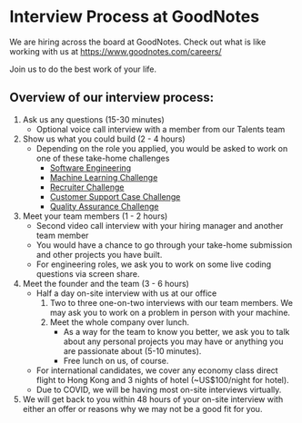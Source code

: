 # Interview Process at GoodNotes

We are hiring across the board at GoodNotes. Check out what is like working with us at https://www.goodnotes.com/careers/

Join us to do the best work of your life.

## Overview of our interview process:

1. Ask us any questions (15-30 minutes)
    - Optional voice call interview with a member from our Talents team
2. Show us what you could build (2 - 4 hours)
    - Depending on the role you applied, you would be asked to work on one of these take-home challenges
        - [Software Engineering](software-engineering.md)
        - [Machine Learning Challenge](software-engineering.md)
        - [Recruiter Challenge](recruiter.md)
        - [Customer Support Case Challenge](customer-support.md)
        - [Quality Assurance Challenge](quality-assurance.md)
3. Meet your team members (1 - 2 hours)
    - Second video call interview with your hiring manager and another team member
    - You would have a chance to go through your take-home submission and other projects you have built.
    - For engineering roles, we ask you to work on some live coding questions via screen share.
4. Meet the founder and the team (3 - 6 hours)
    - Half a day on-site interview with us at our office
        1. Two to three one-on-two interviews with our team members. We may ask you to work on a problem in person with your machine.
        2. Meet the whole company over lunch.
            - As a way for the team to know you better, we ask you to talk about any personal projects you may have or anything you are passionate about (5-10 minutes).
            - Free lunch on us, of course.
    - For international candidates, we cover any economy class direct flight to Hong Kong and 3 nights of hotel (~US$100/night for hotel).
    - Due to COVID, we will be having most on-site interviews virtually. 
4. We will get back to you within 48 hours of your on-site interview with either an offer or reasons why we may not be a good fit for you.
